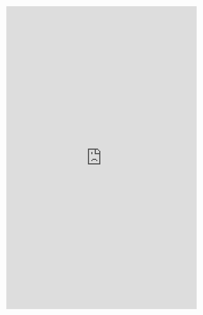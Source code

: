 <iframe src="https://docs.google.com/forms/d/e/1FAIpQLScp2sPDhNTJ30gPMbBJfK-XIk7hkJ7YsmNMPuOlDjoOU4U20Q/viewform?embedded=true" width="100%" height="800px" frameborder="0" marginheight="0" marginwidth="0">Loading...</iframe>
